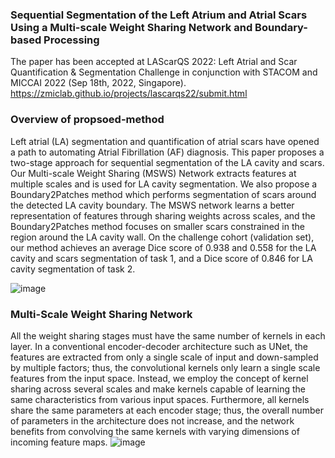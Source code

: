 ### Sequential Segmentation of the Left Atrium and Atrial Scars Using a Multi-scale Weight Sharing Network and Boundary-based Processing
The paper has been accepted at LAScarQS 2022: Left Atrial and Scar Quantification & Segmentation Challenge
in conjunction with STACOM and MICCAI 2022 (Sep 18th, 2022, Singapore).
  https://zmiclab.github.io/projects/lascarqs22/submit.html
  
  ### Overview of propsoed-method
  
  Left atrial (LA) segmentation and quantification of atrial
scars have opened a path to automating Atrial Fibrillation (AF) diagnosis. This paper proposes a two-stage approach for sequential segmentation of the LA cavity and scars. Our Multi-scale Weight Sharing (MSWS) Network extracts features at multiple scales and is used for LA cavity segmentation. We also propose a Boundary2Patches method which performs segmentation of scars around the detected LA cavity boundary. The MSWS network learns a better representation of features through sharing weights across scales, and the Boundary2Patches method focuses on smaller scars constrained in the region around the LA cavity wall. On the challenge cohort (validation set), our method achieves an average Dice score of 0.938 and 0.558 for the LA cavity and scars segmentation of task 1, and a Dice score of 0.846 for LA cavity segmentation of task 2. 

![image](https://user-images.githubusercontent.com/56618776/187899764-ddf673cf-9e0c-4cfc-88a2-718b3638d302.png)

### Multi-Scale Weight Sharing Network

All the weight sharing stages must have the same number of kernels in each layer. In a conventional encoder-decoder architecture such as UNet, the
features are extracted from only a single scale of input and down-sampled by multiple factors; thus, the convolutional kernels only learn a single scale features
from the input space. Instead, we employ the concept of kernel sharing across several scales and make kernels capable of learning the same characteristics from
various input spaces. Furthermore, all kernels share the same parameters at each encoder stage; thus, the overall number of parameters in the architecture does
not increase, and the network benefits from convolving the same kernels with varying dimensions of incoming feature maps.
![image](https://user-images.githubusercontent.com/56618776/187899890-97526b0a-9d1d-48e1-b24d-e41ed17aad12.png)


